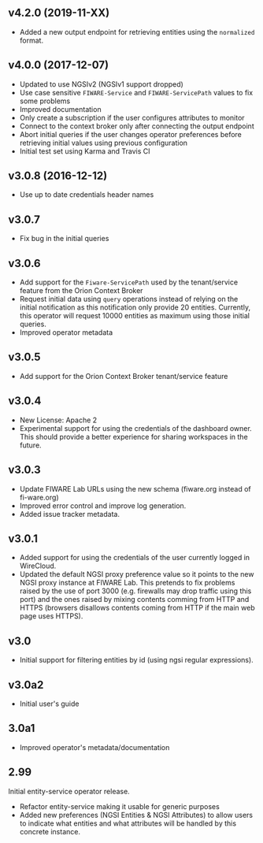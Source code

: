 ## v4.2.0 (2019-11-XX)

- Added a new output endpoint for retrieving entities using the `normalized`
  format.


## v4.0.0 (2017-12-07)

- Updated to use NGSIv2 (NGSIv1 support dropped)
- Use case sensitive `FIWARE-Service` and `FIWARE-ServicePath` values to fix
  some problems
- Improved documentation
- Only create a subscription if the user configures attributes to monitor
- Connect to the context broker only after connecting the output endpoint
- Abort initial queries if the user changes operator preferences before
  retrieving initial values using previous configuration
- Initial test set using Karma and Travis CI


## v3.0.8 (2016-12-12)

- Use up to date credentials header names

## v3.0.7

- Fix bug in the initial queries

## v3.0.6

- Add support for the `Fiware-ServicePath` used by the tenant/service feature
  from the Orion Context Broker
- Request initial data using `query` operations instead of relying on the
  initial notification as this notification only provide 20 entities. Currently,
  this operator will request 10000 entities as maximum using those initial
  queries.
- Improved operator metadata


## v3.0.5

- Add support for the Orion Context Broker tenant/service feature


## v3.0.4

- New License: Apache 2
- Experimental support for using the credentials of the dashboard owner. This
  should provide a better experience for sharing workspaces in the future.


## v3.0.3

- Update FIWARE Lab URLs using the new schema (fiware.org instead of
  fi-ware.org)
- Improved error control and improve log generation.
- Added issue tracker metadata.


## v3.0.1

- Added support for using the credentials of the user currently logged in
  WireCloud.
- Updated the default NGSI proxy preference value so it points to the new NGSI
  proxy instance at FIWARE Lab. This pretends to fix problems raised by the use
  of port 3000 (e.g. firewalls may drop traffic using this port) and the ones
  raised by mixing contents comming from HTTP and HTTPS (browsers disallows
  contents coming from HTTP if the main web page uses HTTPS).


## v3.0

- Initial support for filtering entities by id (using ngsi regular expressions).


## v3.0a2

- Initial user's guide


## 3.0a1

* Improved operator's metadata/documentation


## 2.99

Initial entity-service operator release.

* Refactor entity-service making it usable for generic purposes
* Added new preferences (NGSI Entities & NGSI Attributes) to allow users to
  indicate what entities and what attributes will be handled by this concrete
  instance.
